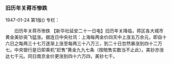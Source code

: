 ### 旧历年关蒋币惨跌

1947-01-24
第1版()
专栏：

　　旧历年关蒋币惨跌
    【新华社延安二十一日电】旧历年关降临，蒋区各大城市黄金美钞突飞猛涨。据连日中央社讯：上海每两金价四天中上涨五万余元，即自十六日之每两三十七万逐渐上涨至每两三十八万三，到二十日忽然暴涨到四十二万七。中央银行是日即乘机“赶售”黄金九九七条（按暗售实数当不止此）。美钞亦涨达七千元。同日南京金价更涨到四十六万四，美钞七千。
